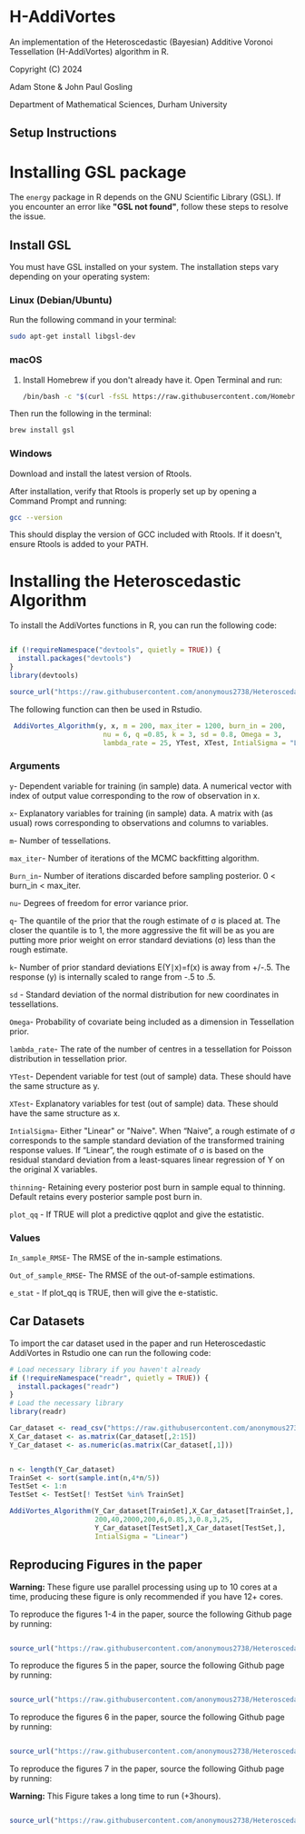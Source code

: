 H-AddiVortes
===========

An implementation of the Heteroscedastic (Bayesian) Additive Voronoi Tessellation (H-AddiVortes) algorithm in R.

Copyright (C) 2024

Adam Stone & John Paul Gosling

Department of Mathematical Sciences, Durham University
 
Setup Instructions
------------------

# Installing GSL package

The `energy` package in R depends on the GNU Scientific Library (GSL). If you encounter an error like **"GSL not found"**, follow these steps to resolve the issue.

## Install GSL

You must have GSL installed on your system. The installation steps vary depending on your operating system:

### Linux (Debian/Ubuntu)
Run the following command in your terminal:
```bash
sudo apt-get install libgsl-dev
```

### macOS
1. Install Homebrew if you don't already have it. Open Terminal and run:
   ```bash
   /bin/bash -c "$(curl -fsSL https://raw.githubusercontent.com/Homebrew/install/HEAD/install.sh)"


Then run the following in the terminal:
```bash
brew install gsl
```

### Windows

Download and install the latest version of Rtools.

After installation, verify that Rtools is properly set up by opening a Command Prompt and running:
```bash
gcc --version
```
This should display the version of GCC included with Rtools. If it doesn't, ensure Rtools is added to your PATH.

# Installing the Heteroscedastic Algorithm

To install the AddiVortes functions in R, you can run the following code: 

```r

if (!requireNamespace("devtools", quietly = TRUE)) {
  install.packages("devtools")
}
library(devtools)

source_url("https://raw.githubusercontent.com/anonymous2738/Heteroscedastic_AddiVortes/main/Algorithm.R")

```
The following function can then be used in Rstudio.

```r
 AddiVortes_Algorithm(y, x, m = 200, max_iter = 1200, burn_in = 200,
                       nu = 6, q =0.85, k = 3, sd = 0.8, Omega = 3,
                       lambda_rate = 25, YTest, XTest, IntialSigma = "Linear", thinning = 1, plot_qq=TRUE)
```
### Arguments

`y`- Dependent variable for training (in sample) data. A numerical vector with index of output value corresponding to the row of observation in x.

`x`- Explanatory variables for training (in sample) data. A matrix with (as usual) rows corresponding to observations and columns to variables.

`m`- Number of tessellations.

`max_iter`- Number of iterations of the MCMC backfitting algorithm.

`Burn_in`- Number of iterations discarded before sampling posterior. 0 < burn_in < max_iter.

`nu`- Degrees of freedom for error variance prior.

`q`- The quantile of the prior that the rough estimate of σ is placed at. The closer the quantile is to 1, the more aggressive the fit will be as you are putting more prior weight on error standard deviations (σ) less than the rough estimate.

`k`- Number of prior standard deviations E(Y∣x)=f(x) is away from +/-.5. The response (y) is internally scaled to range from -.5 to .5. 

`sd` - Standard deviation of the normal distribution for new coordinates in tessellations.

`Omega`- Probability of covariate being included as a dimension in Tessellation prior. 

`lambda_rate`- The rate of the number of centres in a tessellation for Poisson distribution in tessellation prior.

`YTest`- Dependent variable for test (out of sample) data. These should have the same structure as y.

`XTest`- Explanatory variables for test (out of sample) data. These should have the same structure as x.

`IntialSigma`- Either "Linear" or "Naive". When “Naive”, a rough estimate of σ corresponds to the sample standard deviation of the transformed training response values.
If “Linear”, the rough estimate of σ is based on the residual standard deviation from a least-squares linear regression of Y on the original X variables.

`thinning`- Retaining every posterior post burn in sample equal to thinning. Default retains every posterior sample post burn in.

`plot_qq` - If TRUE will plot a predictive qqplot and give the estatistic.

### Values

`In_sample_RMSE`- The RMSE of the in-sample estimations.

`Out_of_sample_RMSE`- The RMSE of the out-of-sample estimations.

`e_stat` - If plot_qq is TRUE, then will give the e-statistic.

Car Datasets
-----------------------------

To import the car dataset used in the paper and run Heteroscedastic AddiVortes in Rstudio one can run the following code:

```r
# Load necessary library if you haven't already
if (!requireNamespace("readr", quietly = TRUE)) {
  install.packages("readr")
}
# Load the necessary library
library(readr)

Car_dataset <- read_csv("https://raw.githubusercontent.com/anonymous2738/Heteroscedastic_AddiVortes/main/Car_dataset.csv")
X_Car_dataset <- as.matrix(Car_dataset[,2:15])
Y_Car_dataset <- as.numeric(as.matrix(Car_dataset[,1]))


n <- length(Y_Car_dataset)
TrainSet <- sort(sample.int(n,4*n/5))
TestSet <- 1:n
TestSet <- TestSet[! TestSet %in% TrainSet]

AddiVortes_Algorithm(Y_Car_dataset[TrainSet],X_Car_dataset[TrainSet,],
                     200,40,2000,200,6,0.85,3,0.8,3,25,
                     Y_Car_dataset[TestSet],X_Car_dataset[TestSet,],
                     IntialSigma = "Linear")
```

Reproducing Figures in the paper 
---------------------------

**Warning:** These figure use parallel processing using up to 10 cores at a time, producing these figure is only recommended if you have 12+ cores.

To reproduce the figures 1-4 in the paper, source the following Github page by running:

```r

source_url("https://raw.githubusercontent.com/anonymous2738/Heteroscedastic_AddiVortes/main/Figure1-4.R")

```
To reproduce the figures 5 in the paper, source the following Github page by running:

```r

source_url("https://raw.githubusercontent.com/anonymous2738/Heteroscedastic_AddiVortes/main/Figure5.R")

```
To reproduce the figures 6 in the paper, source the following Github page by running:

```r

source_url("https://raw.githubusercontent.com/anonymous2738/Heteroscedastic_AddiVortes/main/Figure6.R")

```
To reproduce the figures 7 in the paper, source the following Github page by running:

**Warning:** This Figure takes a long time to run (+3hours).

```r

source_url("https://raw.githubusercontent.com/anonymous2738/Heteroscedastic_AddiVortes/main/Figure7.R")

```

